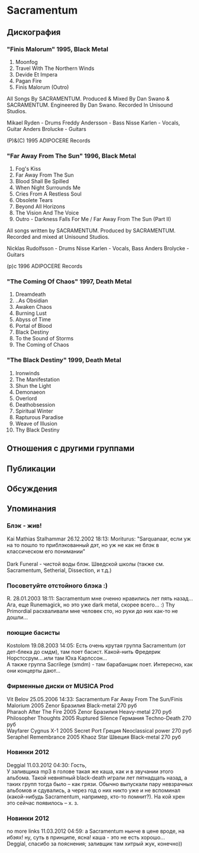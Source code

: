 # Sacramentum



## Дискография

### "Finis Malorum" 1995, Black Metal

1. Moonfog
2. Travel With The Northern Winds
3. Devide Et Impera
4. Pagan Fire
5. Finis Malorum (Outro)

All Songs By SACRAMENTUM.
Produced & Mixed By Dan Swano & SACRAMENTUM.
Engineered By Dan Swano.
Recorded In Unisound Studios.

Mikael Ryden - Drums
Freddy Andersson - Bass
Nisse Karlen - Vocals, Guitar
Anders Brolucke - Guitars

(P)&(C) 1995 ADIPOCERE Records

### "Far Away From The Sun" 1996, Black Metal

1. Fog's Kiss
2. Far Away From The Sun
3. Blood Shall Be Spilled
4. When Night Surrounds Me
5. Cries From A Restless Soul
6. Obsolete Tears
7. Beyond All Horizons
8. The Vision And The Voice
9. Outro - Darkness Falls For Me / Far Away From The Sun (Part II)

All songs written by SACRAMENTUM.
Produced by SACRAMENTUM.
Recorded and mixed at Unisound Studios.

Nicklas Rudolfsson - Drums
Nisse Karlen - Vocals, Bass
Anders Brolycke - Guitars

(p)c 1996 ADIPOCERE Records

### "The Coming Of Chaos" 1997, Death Metal

01. Dreamdeath 
02. ..As Obsidian
03. Awaken Chaos
04. Burning Lust 
05. Abyss of Time 
06. Portal of Blood 
07. Black Destiny 
08. To the Sound of Storms
09. The Coming of Chaos

### "The Black Destiny" 1999, Death Metal

01. Ironwinds 
02. The Manifestation
03. Shun the Light
04. Demonaeon 
05. Overlord 
06. Deathobsession
07. Spiritual Winter
08. Rapturous Paradise
09. Weave of Illusion 
10. Thy Black Destiny


## Отношения с другими группами


## Публикации


## Обсуждения


## Упоминания

### Блэк - жив!

Kai Mathias Stalhammar 26.12.2002 18:13:
Moriturus: "Sarquanaar, если уж на то пошло то приблэкованный дэт, но уж не как не блэк в классическом его понимании"<BR><BR>Dark Funeral - чистой воды блэк. Шведской школы (также см. Sacramentum, Setherial, Dissection, и т.д.)

### Посоветуйте отстойного блэка :)

R. 28.01.2003 18:11:
Sacramentum мне оченно нравились лет пять назад... Ага, еще Runemagick, но это уже dark metal, скорее всего... :)  Thy Primordial расхваливали мне человек сто, но руки до них как-то не дошли...

### поющие басисты

Kostolom 19.08.2003 14:05:
Есть очень крутая группа Sacramentum (от дет-блека до смдм), там поет басист. Какой-нить Фредерик Норстссрум....или там Юха Карлссон...<BR>А также группа Sacrilege (smdm) - там барабанщик поет. Интересно, как они концерты дают...

### Фирменные диски от MUSICA Prod

Vit Belov 25.05.2006 14:33:
Sacramentum	Far Away From The Sun/Finis Malorium	2005	Zenor	Бразилия	Black-metal	270 руб<BR>Pharaoh	After The Fire	2005	Zenor	Бразилия	Heavy-metal	270 руб<BR>Philosopher	Thoughts	2005	Ruptured Silence	Германия	Techno-Death	270 руб<BR>Wayfarer	Cygnus X-1	2005	Secret Port	Греция	Neoclassical power	270 руб<BR>Seraphel	Remembrance	2005	Khaoz Star	Швеция	Black-metal	270 руб<BR>

### Новинки 2012

Deggial 11.03.2012 04:30:
Гость,<BR>У заливщика mp3 в голове такая же каша, как и в звучании этого альбома. Такой невнятный black-death играли лет пятнадцать назад, а таких групп тогда было – как грязи. Обычно выпускали пару невзрачных альбомов и сдувались, а через год о них никто уже и не вспоминал (какой-нибудь Sacramentum, например, кто-то помнит?). На кой хрен это сейчас появилось – х. з.

### Новинки 2012

no more links 11.03.2012 04:59:
а Sacramentum нынче в цене вроде, на ибэях! ну, суть в принципе, ясна! каша - это не есть хорошо...<BR>Deggial, спасибо за пояснения; заливщик там хитрый жук, конечно)) 

